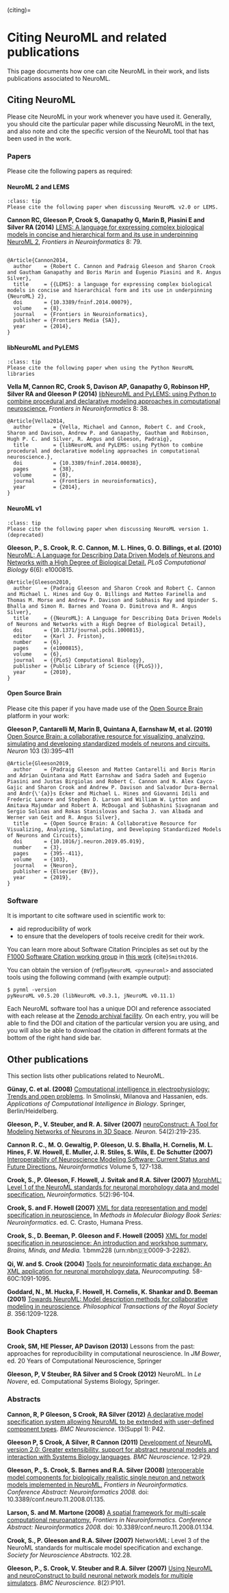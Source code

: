 (citing)=
# Citing NeuroML and related publications

This page documents how one can cite NeuroML in their work, and lists publications associated to NeuroML.

## Citing NeuroML

Please cite NeuroML in your work whenever you have used it.
Generally, you should cite the particular paper while discussing NeuroML in the text, and also note and cite the specific version of the NeuroML tool that has been used in the work.

### Papers

Please cite the following papers as required:

#### NeuroML 2 and LEMS
```{admonition} The main citation for NeuroML 2
:class: tip
Please cite the following paper when discussing NeuroML v2.0 or LEMS.
```

**Cannon RC, Gleeson P, Crook S, Ganapathy G, Marin B, Piasini E and Silver RA (2014)**
<a  href="http://journal.frontiersin.org/Journal/10.3389/fninf.2014.00079/abstract">LEMS: A language for expressing complex biological models
    in concise and hierarchical form and its use in underpinning NeuroML 2</a>,
<em>Frontiers in Neuroinformatics</em> 8: 79.

```{code-block} bibtex

@Article{Cannon2014,
  author    = {Robert C. Cannon and Padraig Gleeson and Sharon Crook and Gautham Ganapathy and Boris Marin and Eugenio Piasini and R. Angus Silver},
  title     = {{LEMS}: a language for expressing complex biological models in concise and hierarchical form and its use in underpinning {NeuroML} 2},
  doi       = {10.3389/fninf.2014.00079},
  volume    = {8},
  journal   = {Frontiers in Neuroinformatics},
  publisher = {Frontiers Media {SA}},
  year      = {2014},
}
```

#### libNeuroML and PyLEMS
```{admonition} Citation for Python & NeuroML
:class: tip
Please cite the following paper when using the Python NeuroML libraries
```
**Vella M, Cannon RC, Crook S, Davison AP, Ganapathy G, Robinson HP, Silver RA and Gleeson P (2014)**
<a  href="http://journal.frontiersin.org/Journal/10.3389/fninf.2014.00038/abstract">libNeuroML and PyLEMS: using Python to combine procedural and declarative
    modeling approaches in computational neuroscience.</a>
<em>Frontiers in Neuroinformatics</em> 8: 38.

```{code-block} bibtex
@Article{Vella2014,
  author       = {Vella, Michael and Cannon, Robert C. and Crook, Sharon and Davison, Andrew P. and Ganapathy, Gautham and Robinson, Hugh P. C. and Silver, R. Angus and Gleeson, Padraig},
  title        = {libNeuroML and PyLEMS: using Python to combine procedural and declarative modeling approaches in computational neuroscience.},
  doi          = {10.3389/fninf.2014.00038},
  pages        = {38},
  volume       = {8},
  journal      = {Frontiers in neuroinformatics},
  year         = {2014},
}
```


#### NeuroML v1
```{admonition} Citation for NeuroML v1
:class: tip
Please cite the following paper when discussing NeuroML version 1. (deprecated)
```
**Gleeson, P., S. Crook, R. C. Cannon, M. L. Hines, G. O. Billings, et al. (2010)**
<a  href="http://www.ploscompbiol.org/article/info%3Adoi%2F10.1371%2Fjournal.pcbi.1000815">NeuroML: A Language for Describing Data Driven
  Models of Neurons and Networks with a High Degree of Biological Detail.</a>
<em>PLoS Computational Biology</em> 6(6): e1000815.

```{code-block} bibtex
@Article{Gleeson2010,
  author    = {Padraig Gleeson and Sharon Crook and Robert C. Cannon and Michael L. Hines and Guy O. Billings and Matteo Farinella and Thomas M. Morse and Andrew P. Davison and Subhasis Ray and Upinder S. Bhalla and Simon R. Barnes and Yoana D. Dimitrova and R. Angus Silver},
  title     = {{NeuroML}: A Language for Describing Data Driven Models of Neurons and Networks with a High Degree of Biological Detail},
  doi       = {10.1371/journal.pcbi.1000815},
  editor    = {Karl J. Friston},
  number    = {6},
  pages     = {e1000815},
  volume    = {6},
  journal   = {{PLoS} Computational Biology},
  publisher = {Public Library of Science ({PLoS})},
  year      = {2010},
}
```

#### Open Source Brain

Please cite this paper if you have made use of the [Open Source Brain](https://www.opensourcebrain.org) platform in your work:

**Gleeson P, Cantarelli M, Marin B, Quintana A, Earnshaw M, et al. (2019)**
<a  href="https://www.cell.com/neuron/fulltext/S0896-6273(19)30444-1">Open Source Brain: a collaborative resource for visualizing, analyzing, simulating and developing standardized models of neurons and circuits.</a> <em>Neuron</em> 103 (3):395–411

```{code-block} bibtex
@Article{Gleeson2019,
  author    = {Padraig Gleeson and Matteo Cantarelli and Boris Marin and Adrian Quintana and Matt Earnshaw and Sadra Sadeh and Eugenio Piasini and Justas Birgiolas and Robert C. Cannon and N. Alex Cayco-Gajic and Sharon Crook and Andrew P. Davison and Salvador Dura-Bernal and Andr{\'{a}}s Ecker and Michael L. Hines and Giovanni Idili and Frederic Lanore and Stephen D. Larson and William W. Lytton and Amitava Majumdar and Robert A. McDougal and Subhashini Sivagnanam and Sergio Solinas and Rokas Stanislovas and Sacha J. van Albada and Werner van Geit and R. Angus Silver},
  title     = {Open Source Brain: A Collaborative Resource for Visualizing, Analyzing, Simulating, and Developing Standardized Models of Neurons and Circuits},
  doi       = {10.1016/j.neuron.2019.05.019},
  number    = {3},
  pages     = {395--411},
  volume    = {103},
  journal   = {Neuron},
  publisher = {Elsevier {BV}},
  year      = {2019},
}
```
### Software

It is important to cite software used in scientific work to:

- aid reproducibility of work
- to ensure that the developers of tools receive credit for their work.

You can learn more about Software Citation Principles as set out by the [F1000 Software Citation working group](https://www.force11.org/group/software-citation-working-group) in [this work](https://peerj.com/articles/cs-86/) {cite}`Smith2016`.

You can obtain the version of {ref}`pyNeuroML <pyneuroml>` and associated tools using the following command (with example output):

```{code-block} console
$ pynml -version
pyNeuroML v0.5.20 (libNeuroML v0.3.1, jNeuroML v0.11.1)
```

Each NeuroML software tool has a unique DOI and reference associated with each release at the [Zenodo archival facility](https://zenodo.org/search?page=1&size=20&q=neuroml).
On each entry, you will be able to find the DOI and citation of the particular version you are using, and you will also be able to download the citation in different formats at the bottom of the right hand side bar.

## Other publications

This section lists other publications related to NeuroML.

**G&uuml;nay, C. et al. (2008)** <a href="http://springerlink.com/content/2177143636k14816/"> Computational intelligence in electrophysiology: Trends and open problems</a>.
In Smolinski, Milanova and Hassanien, eds. <em>Applications of Computational Intelligence
    in Biology</em>. Springer, Berlin/Heidelberg.

**Gleeson, P., V. Steuber, and R. A. Silver (2007)**
<a  href="http://www.ncbi.nlm.nih.gov/pubmed/17442244">neuroConstruct: A Tool for Modeling Networks of Neurons in 3D Space</a>. <em>Neuron.</em> 54(2):219-235.

**Cannon R. C., M. O. Gewaltig, P. Gleeson, U. S. Bhalla, H. Cornelis, M. L. Hines, F. W. Howell, E. Muller, J. R. Stiles, S. Wils, E. De Schutter (2007)**
  <a  href="http://www.ncbi.nlm.nih.gov/pubmed/17873374">Interoperability of Neuroscience Modeling Software: Current Status and Future Directions.</a>
  <em>Neuroinformatics</em> Volume 5, 127-138.


**Crook, S., P. Gleeson, F. Howell, J. Svitak and R.A. Silver (2007)**
<a href="http://www.ncbi.nlm.nih.gov/pubmed/17873371">MorphML: Level 1 of the NeuroML
  standards for neuronal morphology data and model specification.</a> <em>Neuroinformatics. </em> 5(2):96-104.


**Crook, S. and F. Howell (2007)**
<a href="http://www.amazon.com/Neuroinformatics-Methods-Molecular-Biology-Koslow/dp/1588297209">XML for data representation and model
specification in neuroscience.</a> In <em>Methods in Molecular Biology Book Series: Neuroinformatics</em>. ed. C. Crasto,
Humana Press.</p>

**Crook, S., D. Beeman, P. Gleeson and F. Howell (2005)** <a href="http://www.brains-minds-media.org/archive/228"> XML for model specification in neuroscience: An introduction and workshop summary. </a> <em>Brains, Minds, and Media.</em>  1:bmm228 (urn:nbn:de:0009-3-2282).</p>

**Qi, W. and S. Crook (2004)**
<a href="https://www.sciencedirect.com/science/article/pii/S0925231204001766">
Tools for neuroinformatic data exchange: An XML
application for neuronal morphology data.</a> <em>Neurocomputing.</em>
58-60C:1091-1095.</p>

**Goddard, N., M. Hucka, F. Howell, H. Cornelis, K. Shankar and D. Beeman (2001)**
 <a href="http://www.pubmedcentral.nih.gov/articlerender.fcgi?artid=1088511">Towards NeuroML: Model
description methods for collaborative modeling
in neuroscience</a>. <em>Philosophical Transactions of the Royal Society B</em>. 356:1209-1228.</p>

### Book Chapters
**Crook, SM, HE Plesser, AP Davison (2013)**
Lessons from the past: approaches for reproducibility in computational neuroscience.
In <em>JM Bower</em>, ed. 20 Years of Computational Neuroscience, Springer

**Gleeson, P, V Steuber, RA Silver and S Crook (2012)**
NeuroML. In <em>Le Novere</em>, ed. Computational Systems Biology, Springer.



### Abstracts
**Cannon, R, P Gleeson, S Crook, RA Silver (2012)** <a href="http://www.biomedcentral.com/1471-2202/13/S1/P42">A declarative model specification system allowing NeuroML to be extended with user-defined component types</a>. <em>BMC Neuroscience</em>. 13(Suppl 1): P42.
</p>

**Gleeson P, S Crook, A Silver, R Cannon (2011)**
 <a href="http://www.biomedcentral.com/1471-2202/12/S1/P29">Development of NeuroML version 2.0: Greater extensibility, support for abstract neuronal models and interaction with Systems Biology languages</a>. <em>BMC Neuroscience</em>. 12:P29.

**Gleeson, P., S. Crook, S. Barnes and R.A. Silver (2008)**
<a href="http://frontiersin.org/conferences/individual_abstract_listing.php?conferid=2&pap=491&ind_abs=1&pg=5">
Interoperable model components for biologically
realistic single neuron and network models implemented in NeuroML.</a>
<em>Frontiers in Neuroinformatics. Conference Abstract: Neuroinformatics 2008.</em> doi: 10.3389/conf.neuro.11.2008.01.135.

**Larson, S. and M. Martone (2008)**
 <a href="http://frontiersin.org/conferences/individual_abstract_listing.php?conferid=2&pap=490&ind_abs=1">
A spatial framework for multi-scale
computational neuroanatomy.</a> <em>Frontiers in Neuroinformatics. Conference Abstract: Neuroinformatics 2008.</em> doi: 10.3389/conf.neuro.11.2008.01.134.

**Crook, S., P. Gleeson and R.A. Silver (2007)**
NetworkML: Level 3 of the NeuroML standards for multiscale model specification and
exchange. <em>Society for Neuroscience Abstracts.</em> 102.28.

**Gleeson, P., S. Crook, V. Steuber and R.A. Silver (2007)**
  <a href="http://www.biomedcentral.com/1471-2202/8/S2/P1">
      Using NeuroML and neuroConstruct to build neuronal network models for multiple
      simulators</a>. <em>BMC Neuroscience.</em> 8(2):P101.
